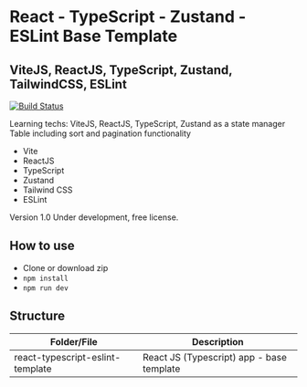 # React - TypeScript - Zustand - ESLint Base Template
## ViteJS, ReactJS, TypeScript, Zustand, TailwindCSS, ESLint

[![Build Status](https://travis-ci.org/joemccann/dillinger.svg?branch=master)](https://travis-ci.org/joemccann/dillinger)

Learning techs: ViteJS, ReactJS, TypeScript, Zustand as a state manager
Table including sort and pagination functionality

- Vite 
- ReactJS
- TypeScript
- Zustand
- Tailwind CSS
- ESLint

Version 1.0
Under development, free license.

## How to use

- Clone or download zip
- ``` npm install ```
- ``` npm run dev ```

## Structure

| Folder/File | Description |
| ------ | ------ |
| react-typescript-eslint-template | React JS (Typescript) app - base template |